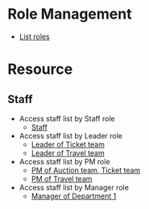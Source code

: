 # Role Management 
- [List roles](d1_list_roles.md)
# Resource 

## Staff 
- Access staff list by Staff role
  - [Staff](use_case_staff_list_staff(nhoang).md)
- Access staff list by Leader role
  - [Leader of Ticket team](use_case_staff_list_leader(ttuan).md)
  - [Leader of Travel team](use_case_staff_list_leader(nghoang).md)
- Access staff list by PM role
  - [PM of Auction team, Ticket team](use_case_staff_list_pm(vkiet).md)
  - [PM of Travel team](use_case_staff_list_pm(nganh).md)
- Access staff list by Manager role
  - [Manager of Department 1](use_case_staff_list_manager(bnguyen).md)
